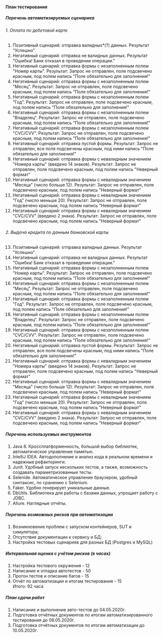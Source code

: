 #### План тестирования
##### Перечень автоматизируемых сценариев

###### 1. Оплата по дебетовой карте
1. Позитивный сценарий: отправка валидных*(?) данных. Результат "Успешно".
2. Негативный сценарий: отправка не валидных данных. Результат "Ошибка! Банк отказал в проведении операции."
3. Негативный сценарий: отправка формы с незаполненным полем "Номер карты". Результат: Запрос не отправлен, поле подсвечено красным, под полем напись "Поле обязательно для заполнения!"
4. Негативный сценарий: отправка формы с незаполненным полем "Месяц". Результат: Запрос не отправлен, поле подсвечено красным, под полем напись "Поле обязательно для заполнения!"
5. Негативный сценарий: отправка формы с незаполненным полем "Год". Результат: Запрос не отправлен, поле подсвечено красным, под полем напись "Поле обязательно для заполнения!"
6. Негативный сценарий: отправка формы с незаполненным полем "Владелец". Результат: Запрос не отправлен, поле подсвечено красным, под полем напись "Поле обязательно для заполнения!"
7. Негативный сценарий: отправка формы с незаполненным полем "CVC/CVV". Результат: Запрос не отправлен, поле подсвечено красным, под полем напись "Поле обязательно для заполнения!"
8. Негативный сценарий: отправка пустой формы. Результат: Запрос не отправлен, все поля подсвечены красным, под ними напись "Поле обязательно для заполнения!"
9. Негативный сценарий: отправка формы с невалидным значением "Номера карты" (введено 14 знаков). Результат: Запрос не отправлен, поле подсвечено красным, под полем напись "Неверный формат"
10. Негативный сценарий: отправка формы с невалидным значением "Месяца" (число больше 12). Результат: Запрос не отправлен, поле подсвечено красным, под полем напись "Неверный формат"
11. Негативный сценарий: отправка формы с невалидным значением "Год" (число меньше 20). Результат: Запрос не отправлен, поле подсвечено красным, под полем напись "Неверный формат"
12. Негативный сценарий: отправка формы с невалидным значением "CVC/CVV" (введено 2 знака). Результат: Запрос не отправлен, поле подсвечено красным, под полем напись "Неверный формат"

###### 2. Выдача кредита по данным банковской карты
13. Позитивный сценарий: отправка валидных данных. Результат "Успешно".
14. Негативный сценарий: отправка не валидных данных. Результат "Ошибка! Банк отказал в проведении операции."
15. Негативный сценарий: отправка формы с незаполненным полем "Номер карты". Результат: Запрос не отправлен, поле подсвечено красным, под полем напись "Поле обязательно для заполнения!"
16. Негативный сценарий: отправка формы с незаполненным полем "Месяц". Результат: Запрос не отправлен, поле подсвечено красным, под полем напись "Поле обязательно для заполнения!"
17. Негативный сценарий: отправка формы с незаполненным полем "Год". Результат: Запрос не отправлен, поле подсвечено красным, под полем напись "Поле обязательно для заполнения!"
18. Негативный сценарий: отправка формы с незаполненным полем "Владелец". Результат: Запрос не отправлен, поле подсвечено красным, под полем напись "Поле обязательно для заполнения!"
19. Негативный сценарий: отправка формы с незаполненным полем "CVC/CVV". Результат: Запрос не отправлен, поле подсвечено красным, под полем напись "Поле обязательно для заполнения!"
20. Негативный сценарий: отправка пустой формы. Результат: Запрос не отправлен, все поля подсвечены красным, под ними напись "Поле обязательно для заполнения!"
21. Негативный сценарий: отправка формы с невалидным значением "Номера карты" (введено 14 знаков). Результат: Запрос не отправлен, поле подсвечено красным, под полем напись "Неверный формат"
22. Негативный сценарий: отправка формы с невалидным значением "Месяца" (число больше 12). Результат: Запрос не отправлен, поле подсвечено красным, под полем напись "Неверный формат"
23. Негативный сценарий: отправка формы с невалидным значением "Год" (число меньше 20). Результат: Запрос не отправлен, поле подсвечено красным, под полем напись "Неверный формат"
24. Негативный сценарий: отправка формы с невалидным значением "CVC/CVV" (введено 2 знака). Результат: Запрос не отправлен, поле подсвечено красным, под полем напись "Неверный формат"

##### Перечень используемых инструментов
1. Java 8. Кроссплатформенность, большой выбор библиотек, автоматическое управление памятью.
2. IntelliJ IDEA. Автодополнение и анализ кода в реальном времени и надежные рефакторинги.
3. Junit. Удобный запуск нескольких тестов, а также, возможность создавать параметризованные тесты.
4. Selenide. Автоматическое управление браузером, удобный синтаксис, по сранению с Selenium.
5. Faker. Удобно генерирует уникальные данные.
6. DbUtils. Библиотека для работы с базами данных, упрощает работу с JDBC.
7. Allure. Наглядные отчёты.

##### Перечень возможных рисков при автоматизации
1. Возникновение проблем с запуском контейнеров, SUT и симулятора;
2. Отсутствие документации к сервису и БД;
3. Настройка тестовых сценариев для разных БД (Postgres и MySQL)

##### Интервальная оценка с учётом рисков (в часах)
1. Настройка тестового окружения - 12
2. Написание и отладка автотестов - 50  
3. Прогон тестов и описание багов - 15  
4. Отчёт по автоматизации и итогам тестирования - 15  
Итого: 92 часа  

##### План сдачи работ 
1. Написание и выполнение авто-тестов до 04.05.2020г.
2. Подготовка отчётных документов по итогам автоматизированного тестирования до 08.05.2020г.
3. Подготовка отчётных документов по итогам автоматизации до 10.05.2020г.
